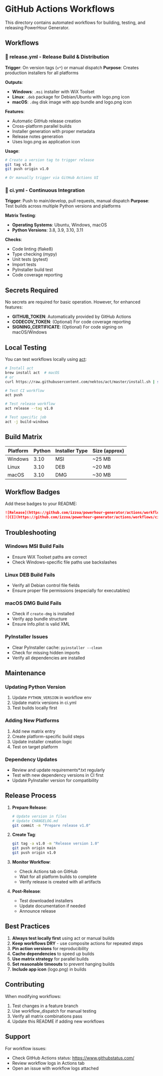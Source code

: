 # GitHub Actions Workflows

This directory contains automated workflows for building, testing, and releasing PowerHour Generator.

## Workflows

### 🚀 release.yml - Release Build & Distribution
**Trigger**: On version tags (`v*`) or manual dispatch
**Purpose**: Creates production installers for all platforms

**Outputs**:
- **Windows**: `.msi` installer with WiX Toolset
- **Linux**: `.deb` package for Debian/Ubuntu with logo.png icon
- **macOS**: `.dmg` disk image with app bundle and logo.png icon

**Features**:
- Automatic GitHub release creation
- Cross-platform parallel builds
- Installer generation with proper metadata
- Release notes generation
- Uses logo.png as application icon

**Usage**:
```bash
# Create a version tag to trigger release
git tag v1.0
git push origin v1.0

# Or manually trigger via GitHub Actions UI
```

### 🧪 ci.yml - Continuous Integration
**Trigger**: Push to main/develop, pull requests, manual dispatch
**Purpose**: Test builds across multiple Python versions and platforms

**Matrix Testing**:
- **Operating Systems**: Ubuntu, Windows, macOS
- **Python Versions**: 3.8, 3.9, 3.10, 3.11

**Checks**:
- Code linting (flake8)
- Type checking (mypy)
- Unit tests (pytest)
- Import tests
- PyInstaller build test
- Code coverage reporting

## Secrets Required

No secrets are required for basic operation. However, for enhanced features:

- **GITHUB_TOKEN**: Automatically provided by GitHub Actions
- **CODECOV_TOKEN**: (Optional) For code coverage reporting
- **SIGNING_CERTIFICATE**: (Optional) For code signing on macOS/Windows

## Local Testing

You can test workflows locally using [act](https://github.com/nektos/act):

```bash
# Install act
brew install act  # macOS
# or
curl https://raw.githubusercontent.com/nektos/act/master/install.sh | sudo bash  # Linux

# Test CI workflow
act push

# Test release workflow
act release --tag v1.0

# Test specific job
act -j build-windows
```

## Build Matrix

| Platform | Python | Installer Type | Size (approx) |
|----------|--------|---------------|---------------|
| Windows  | 3.10   | MSI           | ~25 MB        |
| Linux    | 3.10   | DEB           | ~20 MB        |
| macOS    | 3.10   | DMG           | ~30 MB        |

## Workflow Badges

Add these badges to your README:

```markdown
![Release](https://github.com/izzoa/powerhour-generator/actions/workflows/release.yml/badge.svg)
![CI](https://github.com/izzoa/powerhour-generator/actions/workflows/ci.yml/badge.svg)
```

## Troubleshooting

### Windows MSI Build Fails
- Ensure WiX Toolset paths are correct
- Check Windows-specific file paths use backslashes

### Linux DEB Build Fails
- Verify all Debian control file fields
- Ensure proper file permissions (especially for executables)

### macOS DMG Build Fails
- Check if `create-dmg` is installed
- Verify app bundle structure
- Ensure Info.plist is valid XML

### PyInstaller Issues
- Clear PyInstaller cache: `pyinstaller --clean`
- Check for missing hidden imports
- Verify all dependencies are installed

## Maintenance

### Updating Python Version
1. Update `PYTHON_VERSION` in workflow env
2. Update matrix versions in ci.yml
3. Test builds locally first

### Adding New Platforms
1. Add new matrix entry
2. Create platform-specific build steps
3. Update installer creation logic
4. Test on target platform

### Dependency Updates
- Review and update requirements*.txt regularly
- Test with new dependency versions in CI first
- Update PyInstaller version for compatibility

## Release Process

1. **Prepare Release**:
   ```bash
   # Update version in files
   # Update CHANGELOG.md
   git commit -m "Prepare release v1.0"
   ```

2. **Create Tag**:
   ```bash
   git tag -a v1.0 -m "Release version 1.0"
   git push origin main
   git push origin v1.0
   ```

3. **Monitor Workflow**:
   - Check Actions tab on GitHub
   - Wait for all platform builds to complete
   - Verify release is created with all artifacts

4. **Post-Release**:
   - Test downloaded installers
   - Update documentation if needed
   - Announce release

## Best Practices

1. **Always test locally first** using act or manual builds
2. **Keep workflows DRY** - use composite actions for repeated steps
3. **Pin action versions** for reproducibility
4. **Cache dependencies** to speed up builds
5. **Use matrix strategy** for parallel builds
6. **Set reasonable timeouts** to prevent hanging builds
7. **Include app icon** (logo.png) in builds

## Contributing

When modifying workflows:
1. Test changes in a feature branch
2. Use workflow_dispatch for manual testing
3. Verify all matrix combinations pass
4. Update this README if adding new workflows

## Support

For workflow issues:
- Check GitHub Actions status: https://www.githubstatus.com/
- Review workflow logs in Actions tab
- Open an issue with workflow logs attached